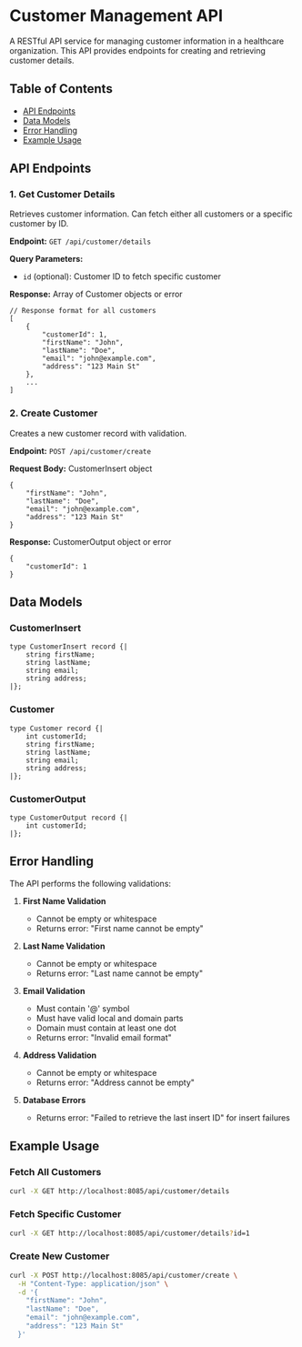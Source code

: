 # Customer Management API

A RESTful API service for managing customer information in a healthcare organization. This API provides endpoints for creating and retrieving customer details.

## Table of Contents
- [API Endpoints](#api-endpoints)
- [Data Models](#data-models)
- [Error Handling](#error-handling)
- [Example Usage](#example-usage)

## API Endpoints

### 1. Get Customer Details

Retrieves customer information. Can fetch either all customers or a specific customer by ID.

**Endpoint:** `GET /api/customer/details`

**Query Parameters:**
- `id` (optional): Customer ID to fetch specific customer

**Response:** Array of Customer objects or error

```ballerina
// Response format for all customers
[
    {
        "customerId": 1,
        "firstName": "John",
        "lastName": "Doe",
        "email": "john@example.com",
        "address": "123 Main St"
    },
    ...
]
```

### 2. Create Customer

Creates a new customer record with validation.

**Endpoint:** `POST /api/customer/create`

**Request Body:** CustomerInsert object
```ballerina
{
    "firstName": "John",
    "lastName": "Doe",
    "email": "john@example.com",
    "address": "123 Main St"
}
```

**Response:** CustomerOutput object or error
```ballerina
{
    "customerId": 1
}
```

## Data Models

### CustomerInsert
```ballerina
type CustomerInsert record {|
    string firstName;
    string lastName;
    string email;
    string address;
|};
```

### Customer
```ballerina
type Customer record {|
    int customerId;
    string firstName;
    string lastName;
    string email;
    string address;
|};
```

### CustomerOutput
```ballerina
type CustomerOutput record {|
    int customerId;
|};
```

## Error Handling

The API performs the following validations:

1. **First Name Validation**
   - Cannot be empty or whitespace
   - Returns error: "First name cannot be empty"

2. **Last Name Validation**
   - Cannot be empty or whitespace
   - Returns error: "Last name cannot be empty"

3. **Email Validation**
   - Must contain '@' symbol
   - Must have valid local and domain parts
   - Domain must contain at least one dot
   - Returns error: "Invalid email format"

4. **Address Validation**
   - Cannot be empty or whitespace
   - Returns error: "Address cannot be empty"

5. **Database Errors**
   - Returns error: "Failed to retrieve the last insert ID" for insert failures

## Example Usage

### Fetch All Customers
```bash
curl -X GET http://localhost:8085/api/customer/details
```

### Fetch Specific Customer
```bash
curl -X GET http://localhost:8085/api/customer/details?id=1
```

### Create New Customer
```bash
curl -X POST http://localhost:8085/api/customer/create \
  -H "Content-Type: application/json" \
  -d '{
    "firstName": "John",
    "lastName": "Doe",
    "email": "john@example.com",
    "address": "123 Main St"
  }'
```

```